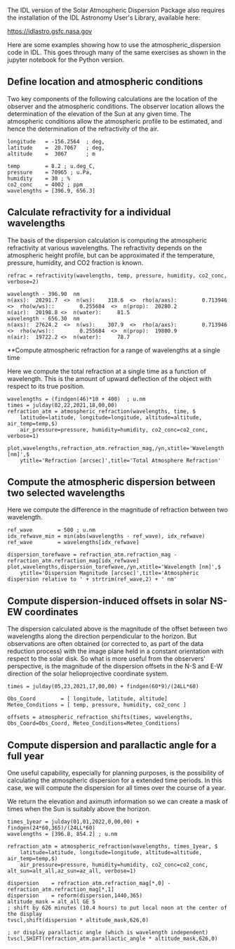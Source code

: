 
The IDL version of the Solar Atmospheric Dispersion Package also requires the installation of the IDL Astronomy User's Library, available here:

https://idlastro.gsfc.nasa.gov

Here are some examples showing how to use the atmospheric_dispersion code in IDL. This goes through many of the same exercises as shown in the jupyter notebook for the Python version. 

## Define location and atmospheric conditions

Two key components of the following calculations are the location of the observer and the atmospheric conditions.
The observer location allows the determination of the elevation of the Sun at any given time.
The atmospheric conditions allow the atmospheric profile to be estimated, and hence the determination of the refractivity of the air.

    longitude   = -156.2564  ; deg,
    latitude    =  20.7067   ; deg,
    altitude    =  3067      ; m 

    temp        = 8.2 ; u.deg_C,                                                             
    pressure    = 70965 ; u.Pa,                                                           
    humidity    = 30 ; %                                                                 
    co2_conc    = 4002 ; ppm                                                              
    wavelengths = [396.9, 656.3] 

## Calculate refractivity for a individual wavelengths

The basis of the dispersion calculation is computing the atmospheric refractivity at various wavelengths. The refractivity depends on the atmospheric height profile, but can be approximated if the temperature, pressure, humidity, and CO2 fraction is known.

    refrac = refractivity(wavelengths, temp, pressure, humidity, co2_conc, verbose=2) 

    wavelength - 396.90  nm
    n(axs):  28291.7  <>  n(ws):    318.6  <>  rho(a/axs):        0.713946  <>  rho(w/ws)::        0.255684  <>  n(prop):  20280.2
    n(air):  20198.8 <>  n(water):     81.5
    wavelength - 656.30  nm
    n(axs):  27624.2  <>  n(ws):    307.9  <>  rho(a/axs):        0.713946  <>  rho(w/ws)::        0.255684  <>  n(prop):  19800.9
    n(air):  19722.2 <>  n(water):     78.7

**Compute atmospheric refraction for a range of wavelengths at a single time

Here we compute the total refraction at a single time as a function of wavelength. This is the amount of upward deflection of the object with respect to its true position.

    wavelengths = (findgen(46)*10 + 400)  ; u.nm
    times = julday(02,22,2021,18,00,00) 
    refraction_atm = atmospheric_refraction(wavelengths, time, $
        latitude=latitude, longitude=longitude, altitude=altitude, air_temp=temp,$)
        air_pressure=pressure, humidity=humidity, co2_conc=co2_conc, verbose=1) 
        
    plot,wavelengths,refraction_atm.refraction_mag,/yn,xtitle='Wavelength [nm]',$
        ytitle='Refraction [arcsec]',title='Total Atmosphere Refraction'
        
## Compute the atmospheric dispersion between two selected wavelengths

Here we compute the difference in the magnitude of refraction between two wavelength.

    ref_wave        = 500 ; u.nm
    idx_refwave_min = min(abs(wavelengths - ref_wave), idx_refwave)
    ref_wave        = wavelengths[idx_refwave]

    dispersion_torefwave = refraction_atm.refraction_mag -  refraction_atm.refraction_mag[idx_refwave]
    plot,wavelengths,dispersion_torefwave,/yn,xtitle='Wavelength [nm]',$
        ytitle='Dispersion Magnitude [arcsec]',title='Atmospheric dispersion relative to ' + strtrim(ref_wave,2) + ' nm'
        
## Compute dispersion-induced offsets in solar NS-EW coordinates

The dispersion calculated above is the magnitude of the offset between two wavelengths along the direction perpendicular to the horizon.
But observations are often obtained (or corrected to, as part of the data reduction process) with the image plane held in a constant orientation with respect to the solar disk.
So what is more useful from the observers' perspective, is the magnitude of the dispersion offsets in the N-S and E-W direction of the solar helioprojective coordinate system.


    times = julday(05,23,2021,17,00,00) + findgen(60*9)/(24LL*60)

    Obs_Coord        = [ longitude, latitude, altitude]
    Meteo_Conditions = [ temp, pressure, humidity, co2_conc ]
    
    offsets = atmospheric_refraction_shifts(times, wavelengths, Obs_Coord=Obs_Coord, Meteo_Conditions=Meteo_Conditions)
    
## Compute dispersion and parallactic angle for a full year

One useful capability, especially for planning purposes, is the possibility of calculating the atmospheric dispersion for a extended time periods. In this case, we will compute the dispersion for all times over the course of a year.

We return the elevation and aximuth information so we can create a mask of times when the Sun is suitably above the horizon.

    times_1year = julday(01,01,2022,0,00,00) + findgen(24*60,365)/(24LL*60)
    wavelengths = [396.8, 854.2] ; u.nm

    refraction_atm = atmospheric_refraction(wavelengths, times_1year, $
        latitude=latitude, longitude=longitude, altitude=altitude, air_temp=temp,$)
        air_pressure=pressure, humidity=humidity, co2_conc=co2_conc, alt_sun=alt_all,az_sun=az_all, verbose=1) 
        
    dispersion    = refraction_atm.refraction_mag[*,0] - refraction_atm.refraction_mag[*,1]
    dispersion    = reform(dispersion,1440,365)
    altitude_mask = alt_all GE 5
    ; shift by 626 minutes (10.4 hours) to put local noon at the center of the display
    tvscl,shift(dispersion * altitude_mask,626,0)   
    
    ; or display parallactic angle (which is wavelength independent)
    tvscl,SHIFT(refraction_atm.parallactic_angle * altitude_mask,626,0)


